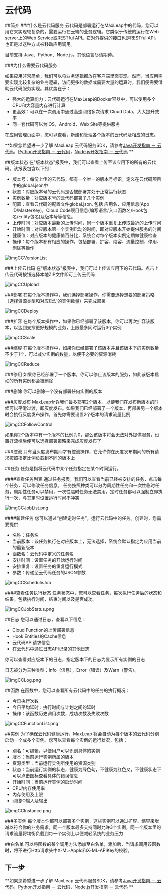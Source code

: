 # 云代码
##简介
###什么是云代码服务
云代码是部署运行在MaxLeap中的代码，您可以用它来实现较复杂的，需要运行在云端的业务逻辑。它类似于传统的运行在Web server上的Web Service或RESTful API。它对外提供的接口也是RESTful API，也正是以这种方式被移动应用调用。

目前支持 Java、Python、Node.js，其他语言尽请期待。

###为什么需要云代码服务

如果应用非常简单，我们可以将业务逻辑都放在客户端里面实现。然而，当应用需要实现比较复杂的业务逻辑，访问更多的数据或需要大量的运算时，我们便需要借助云代码服务实现。其优势在于：

* 强大的运算能力：云代码运行在MaxLeap的Docker容器中，可以使用多个CPU和大容量内存进行计算
* 更高效：可以在一次调用中通过高速网络多次请求 Cloud Data，大大提升效率
* 同一套代码可以为iOS，Android，Web Site等提供服务

在应用管理页面中，您可以查看，新建和管理各个版本的云代码及相应的日志。

**如果您希望进一步了解 MaxLeap 云代码服务SDK，请参考[Java开发指南 － 云代码](ML_DOCS_GUIDE_LINK_PLACEHOLDER_JAVA)，[Python开发指南 － 云代码](ML_DOCS_GUIDE_LINK_PLACEHOLDER_PYTHON)，[Node.js开发指南 － 云代码](ML_DOCS_GUIDE_LINK_PLACEHOLDER_NODEJS) **

##版本状态
在"版本状态"报表中，我们可以查看上传至该应用下的所有的云代码。该报表包含以下列：

* 版本号：每份上传的云代码，都有一个唯一的版本号标识，定义在云代码项目中的global.json中
* 状态：对应版本号的云代码是否被部署并处于正常运行状态
* 实例数量：对应版本号的云代码部署了几个实例
* 配置：查看云代码的配置文件global.json. 包括 应用名，应用信息(App ID/MasterKey)，Cloud Code项目信息(编写语言/入口函数名/Hook包名/Entity包名)及版本号等信息。
* 上传时间：对应版本最新的上传时间，同一个版本重复上传取最近的上传时间
* 开始时间：对应版本第一个实例启动的时间，即对应版本开始提供服务的时间
* 健康值：对应版本的健康值百分比，系统会对每个版本实例定期做健康检查
* 操作：每个版本都有相应的操作，包括部署、扩容、缩容、流量控制、停用、删除等操作

![imgCCVersionList](../../../images/imgCCVersionList.png)

###上传云代码
在"版本状态"报表中，我们可以上传该应用下的云代码。点击上传云代码按钮选择本地ZIP文件即可上传云代码

![imgCCUpload](../../../images/imgCCUpload.png)

###部署
在每个版本操作中，我们选择部署操作，你需要选择想要的部署策略（选择资源类型和对应启动的实例数量）来完成部署

![imgCCDeploy](../../../images/imgCCDeploy.png)

###扩容
在每个版本操作中，如果你已经部署了该版本，你可以再次扩容该版本，以达到支撑更好规模的业务，上限最多同时运行3个实例

![imgCCScale](../../../images/imgCCScale.png)

###缩容
在每个版本操作中，如果你已经部署了该版本并且该版本下的实例数量不少于1个，可以减少实例的数量，以便不必要的资源消耗

![imgCCReduce](../../../images/imgCCReduce.png)

###停用
如果你已经部署了一个版本，你可以停止该版本的服务，如此该版本启动的所有实例都会被删除

###删除
你可以删除一个没有部署任何实例的版本

###灰度发布
MaxLeap允许我们最多部署2个版本，以便我们在发布新版本的时候可以平滑过渡，即灰度发布。如果我们已经部署了一个版本，再部署另一个版本时会执行灰度发布操作，首先你需要设置2个版本的请求流量比例

![imgCCFollowControl](../../../images/imgCCFollowControl.png)

如果你2个版本中有一个版本的比例为0，那么该版本将会无法对外提供服务，设置好流控后便可以选择部署策略来完成灰度发布了

###控流
只有当灰度发布期间才有控流操作，它允许你在灰度发布期间的所有请求按照指定比例负载到不同的版本上

##任务
任务是指将云代码中某个任务指定在某个时间运行。

####查看任务列表
通过任务报表，我们可以查看当前已经被安排的任务，点击每个任务，可以修改任务信息。
任务按照种类可以分为周期性任务和一次性临时任务，周期性任务可以禁用，一次性临时任务无法禁用。定时任务都可以强制立即执行一次，与其定时设置运行时间不冲突

![imgCCJobList.png](../../../images/imgCCJobList.png)

####新建任务
您可以通过“创建定时任务”，运行云代码中的任务。创建时，您需要提供

* 名称：任务名
* 当前版本：该任务执行在对应版本上，无法选择，系统会默认指定为应用当前的最新版本
* 函数名：云代码中定义的任务名
* 安排时间：设置任务的开始运行时间
* 安排重复：设置任务的重复运行模式
* 参数：传递至云代码任务的JSON参数

![imgCCScheduleJob](../../../images/imgCCScheduleJob.png)

####查看任务执行状态
任务状态中，您可以查看任务，每次执行任务后的状态和结果。包括执行时间，结束时间以及是否成功。

![imgCCJobStatus.png](../../../images/imgCCJobStatus.png)

##日志
您可以通过日志，查看以下信息：

* Cloud Function的上传部署信息
* Hook Entities的Cache信息
* 云代码API请求信息
* 在云代码中通过日志API记录的其他日志

你可以查看对应版本下的日志，指定版本下的日志为显示所有实例的日志

日志被分为三种类型：Info（信息），Error（错误）及Warn（警告）。

![imgCCLog.png](../../../images/imgCCLog.png)

##函数
在函数中，您可以查看所有云代码中的任务的执行概况：

* 今日执行次数
* 今日平均延时：执行时间与计划之间的延时
* 操作：该函数历史调用次数，成功次数及失败次数

![imgCCFunctionList.png](../../../images/imgCCFunctionList.png)

##实例
为了确保云代码健康运行，MaxLeap 将会自动为每个版本的云代码分别启动一个或多个实例。您可以查看每个实例的运行状况，包括：

* 别名：可编辑，以便用户可以识别具体的实例
* 版本：当前运行实例所属的版本
* 资源类型：当前运行实例所使用的资源类别
* 状态：当前运行实例的状态，健康为绿色勾，不健康为红色叉，不健康状态下可以点击图标查看具体的错误信息
* 开始时间：当前运行实例的启动时间
* CPU/内存使用率
* 内存使用及上限
* 网络IO输入及输出

![imgCCInstance.png](../../../images/imgCCInstance.png)

###多实例
每个版本你都可以部署多个实例，这些实例可以通过扩容、缩容来增减以符合你的业务需求，同一个版本最多支持同时允许3个实例，同一个版本里的请求流量将均衡负载到每一个实例上以便减轻系统的业务压力

##白名单
可以将函数的某个调用方法添加至白名单，添加后，当请求调用该函数时，将不进行Http请求头中X-ML-AppId和X-ML-APIKey的校验。

## 下一步

**如果您希望进一步了解 MaxLeap 云代码服务SDK，请参考[Java开发指南 － 云代码](ML_DOCS_GUIDE_LINK_PLACEHOLDER_JAVA)，[Python开发指南 － 云代码](ML_DOCS_GUIDE_LINK_PLACEHOLDER_PYTHON)，[Node.js开发指南 － 云代码](ML_DOCS_GUIDE_LINK_PLACEHOLDER_NODEJS) **
